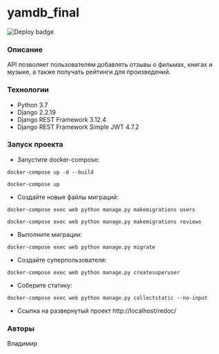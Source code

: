 # yamdb_final
![Deploy badge](https://github.com/belikrastr/yamdb_final/actions/workflows/yamdb_workflow.yml/badge.svg)
### Описание
API позволяет пользователям добавлять отзывы о фильмах, книгах и музыке, а также получать рейтинги для произведений.
### Технологии
- Python 3.7
- Django 2.2.19
- Django REST Framework 3.12.4
- Django REST Framework Simple JWT 4.7.2
### Запуск проекта 
- Запустите docker-compose:
```
docker-compose up -d --build
```
```
docker-compose up
```
- Создайте новые файлы миграций:
```
docker-compose exec web python manage.py makemigrations users
```
```
docker-compose exec web python manage.py makemigrations reviews
```
- Выполните миграции:
```
docker-compose exec web python manage.py migrate
```
- Создайте суперпользователя:
```
docker-compose exec web python manage.py createsuperuser
```
- Соберите статику:
```
docker-compose exec web python manage.py collectstatic --no-input
```
- Ссылка на развернутый проект http://localhost/redoc/
### Авторы
Владимир
